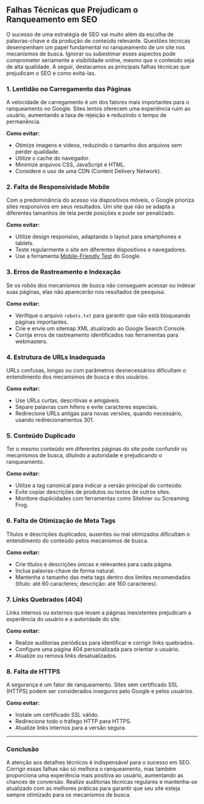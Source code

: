 
## Falhas Técnicas que Prejudicam o Ranqueamento em SEO

O sucesso de uma estratégia de SEO vai muito além da escolha de palavras-chave e da produção de conteúdo relevante. Questões técnicas desempenham um papel fundamental no ranqueamento de um site nos mecanismos de busca. Ignorar ou subestimar esses aspectos pode comprometer seriamente a visibilidade online, mesmo que o conteúdo seja de alta qualidade. A seguir, destacamos as principais falhas técnicas que prejudicam o SEO e como evitá-las.

### 1. Lentidão no Carregamento das Páginas

A velocidade de carregamento é um dos fatores mais importantes para o ranqueamento no Google. Sites lentos oferecem uma experiência ruim ao usuário, aumentando a taxa de rejeição e reduzindo o tempo de permanência.

**Como evitar:**
- Otimize imagens e vídeos, reduzindo o tamanho dos arquivos sem perder qualidade.
- Utilize o cache do navegador.
- Minimize arquivos CSS, JavaScript e HTML.
- Considere o uso de uma CDN (Content Delivery Network).

### 2. Falta de Responsividade Mobile

Com a predominância do acesso via dispositivos móveis, o Google prioriza sites responsivos em seus resultados. Um site que não se adapta a diferentes tamanhos de tela perde posições e pode ser penalizado.

**Como evitar:**
- Utilize design responsivo, adaptando o layout para smartphones e tablets.
- Teste regularmente o site em diferentes dispositivos e navegadores.
- Use a ferramenta [Mobile-Friendly Test](https://search.google.com/test/mobile-friendly) do Google.

### 3. Erros de Rastreamento e Indexação

Se os robôs dos mecanismos de busca não conseguem acessar ou indexar suas páginas, elas não aparecerão nos resultados de pesquisa.

**Como evitar:**
- Verifique o arquivo `robots.txt` para garantir que não está bloqueando páginas importantes.
- Crie e envie um sitemap XML atualizado ao Google Search Console.
- Corrija erros de rastreamento identificados nas ferramentas para webmasters.

### 4. Estrutura de URLs Inadequada

URLs confusas, longas ou com parâmetros desnecessários dificultam o entendimento dos mecanismos de busca e dos usuários.

**Como evitar:**
- Use URLs curtas, descritivas e amigáveis.
- Separe palavras com hífens e evite caracteres especiais.
- Redirecione URLs antigas para novas versões, quando necessário, usando redirecionamentos 301.

### 5. Conteúdo Duplicado

Ter o mesmo conteúdo em diferentes páginas do site pode confundir os mecanismos de busca, diluindo a autoridade e prejudicando o ranqueamento.

**Como evitar:**
- Utilize a tag canonical para indicar a versão principal do conteúdo.
- Evite copiar descrições de produtos ou textos de outros sites.
- Monitore duplicidades com ferramentas como Siteliner ou Screaming Frog.

### 6. Falta de Otimização de Meta Tags

Títulos e descrições duplicados, ausentes ou mal otimizados dificultam o entendimento do conteúdo pelos mecanismos de busca.

**Como evitar:**
- Crie títulos e descrições únicas e relevantes para cada página.
- Inclua palavras-chave de forma natural.
- Mantenha o tamanho das meta tags dentro dos limites recomendados (título: até 60 caracteres; descrição: até 160 caracteres).

### 7. Links Quebrados (404)

Links internos ou externos que levam a páginas inexistentes prejudicam a experiência do usuário e a autoridade do site.

**Como evitar:**
- Realize auditorias periódicas para identificar e corrigir links quebrados.
- Configure uma página 404 personalizada para orientar o usuário.
- Atualize ou remova links desatualizados.

### 8. Falta de HTTPS

A segurança é um fator de ranqueamento. Sites sem certificado SSL (HTTPS) podem ser considerados inseguros pelo Google e pelos usuários.

**Como evitar:**
- Instale um certificado SSL válido.
- Redirecione todo o tráfego HTTP para HTTPS.
- Atualize links internos para a versão segura.

---

### Conclusão

A atenção aos detalhes técnicos é indispensável para o sucesso em SEO. Corrigir essas falhas não só melhora o ranqueamento, mas também proporciona uma experiência mais positiva ao usuário, aumentando as chances de conversão. Realize auditorias técnicas regulares e mantenha-se atualizado com as melhores práticas para garantir que seu site esteja sempre otimizado para os mecanismos de busca.
```